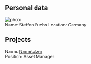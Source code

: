 ## Personal data
![ photo](../people/photo/steffen_fuchs.md.png)  
Name: Steffen Fuchs 
Location: Germany
## Projects 
Name: [Nametoken](../projects/nametoken.md)  
Position: Asset Manager
